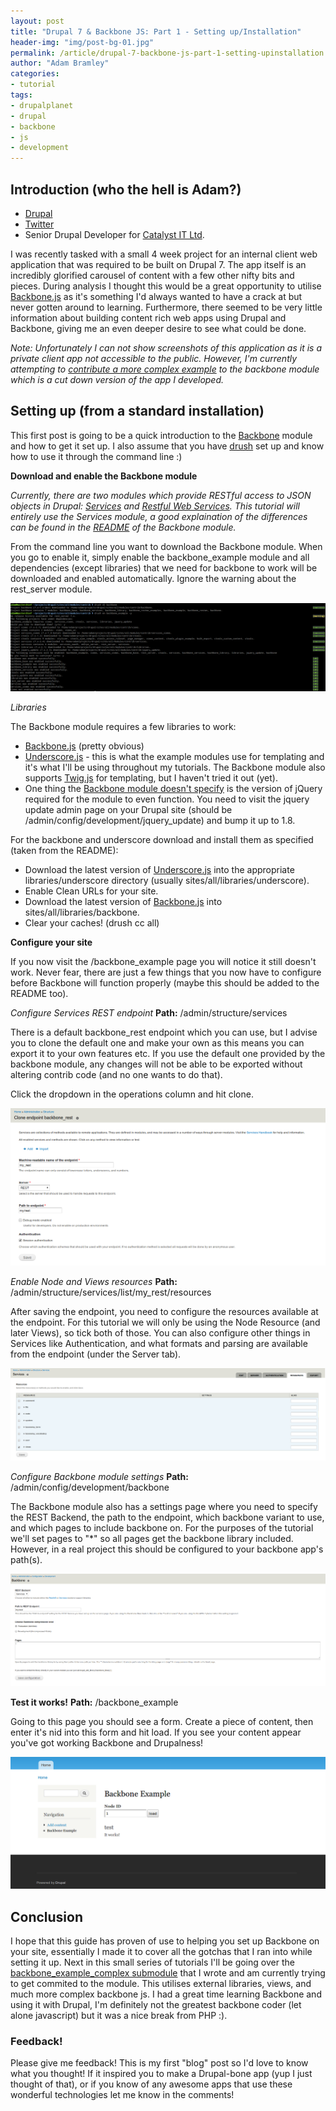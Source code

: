 ```yaml
---
layout: post
title: "Drupal 7 & Backbone JS: Part 1 - Setting up/Installation"
header-img: "img/post-bg-01.jpg"
permalink: /article/drupal-7-backbone-js-part-1-setting-upinstallation
author: "Adam Bramley"
categories:
- tutorial
tags:
- drupalplanet
- drupal
- backbone
- js
- development
---
```


## Introduction (who the hell is Adam?)

* [Drupal](http://drupal.org/user/1036766)
* [Twitter](http://twitter.com/theacbramley)
* Senior Drupal Developer for [Catalyst IT Ltd](http://catalyst.net.nz/).

I was recently tasked with a small 4 week project for an internal client web application that was required to be built on Drupal 7. The app itself is an incredibly glorified carousel of content with a few other nifty bits and pieces. During analysis I thought this would be a great opportunity to utilise [Backbone.js](http://backbonejs.org/) as it's something I'd always wanted to have a crack at but never gotten around to learning. Furthermore, there seemed to be very little information about building content rich web apps using Drupal and Backbone, giving me an even deeper desire to see what could be done.

_Note: Unfortunately I can not show screenshots of this application as it is a private client app not accessible to the public. However, I'm currently attempting to [contribute a more complex example](https://drupal.org/node/2045387) to the backbone module which is a cut down version of the app I developed._

## Setting up (from a standard installation)
This first post is going to be a quick introduction to the [Backbone](http://drupal.org/project/backbone) module and how to get it set up. I also assume that you have [drush](https://drupal.org/project/drush) set up and know how to use it through the command line :)

**Download and enable the Backbone module**

*Currently, there are two modules which provide RESTful access to JSON objects in Drupal: [Services](http://drupal.org/project/services) and [Restful Web Services](http://drupal.org/project/restws). This tutorial will entirely use the Services module, a good explaination of the differences can be found in the [README](http://drupalcode.org/project/backbone.git/blob/refs/heads/7.x-1.x:/README.txt) of the Backbone module.*

From the command line you want to download the Backbone module. When you go to enable it, simply enable the backbone\_example module and all dependencies (except libraries) that we need for backbone to work will be downloaded and enabled automatically. Ignore the warning about the rest\_server module.

<a href="/img/backbone/enablebackbone.png">
  <img src="/img/backbone/enablebackbone.png" alt="Download and enable backbone" class="img-responsive img-thumbnail" />
</a>

*Libraries*

The Backbone module requires a few libraries to work:

* [Backbone.js](http://backbonejs.org/) (pretty obvious)
* [Underscore.js](http://documentcloud.github.com/underscore/) - this is what the example modules use for templating and it's what I'll be using throughout my tutorials. The Backbone module also supports [Twig.js](https://github.com/justjohn/twig.js) for templating, but I haven't tried it out (yet).
* One thing the [Backbone module doesn't specify](https://drupal.org/node/1939012) is the version of jQuery required for the module to even function. You need to visit the jquery update admin page on your Drupal site (should be /admin/config/development/jquery_update) and bump it up to 1.8.

For the backbone and underscore download and install them as specified (taken from the README):

* Download the latest version of [Underscore.js](http://documentcloud.github.com/underscore/)  into the
 appropriate libraries/underscore directory (usually sites/all/libraries/underscore).
* Enable Clean URLs for your site.
* Download the latest version of [Backbone.js](http://backbonejs.org/) into sites/all/libraries/backbone.
* Clear your caches! (drush cc all)

**Configure your site**

If you now visit the /backbone_example page you will notice it still doesn't work. Never fear, there are just a few things that you now have to configure before Backbone will function properly (maybe this should be added to the README too).

_Configure Services REST endpoint_
**Path:** /admin/structure/services

There is a default backbone_rest endpoint which you can use, but I advise you to clone the default one and make your own as this means you can export it to your own features etc. If you use the default one provided by the backbone module, any changes will not be able to be exported without altering contrib code (and no one wants to do that).

Click the dropdown in the operations column and hit clone.

<a href="/img/backbone/configureservices.png">
  <img src="/img/backbone/configureservices.png" alt="Configure Services" class="img-responsive img-thumbnail" />
</a>

_Enable Node and Views resources_
**Path:** /admin/structure/services/list/my_rest/resources

After saving the endpoint, you need to configure the resources available at the endpoint. For this tutorial we will only be using the Node Resource (and later Views), so tick both of those. You can also configure other things in Services like Authentication, and what formats and parsing are available from the endpoint (under the Server tab).

<a href="/img/backbone/configureresources.png">
  <img src="/img/backbone/configureresources.png" alt="Configure Resources" class="img-responsive img-thumbnail" />
</a>

_Configure Backbone module settings_
**Path:** /admin/config/development/backbone

The Backbone module also has a settings page where you need to specify the REST Backend, the path to the endpoint, which backbone variant to use, and which pages to include backbone on. For the purposes of the tutorial we'll set pages to "*" so all pages get the backbone library included. However, in a real project this should be configured to your backbone app's path(s).

<a href="/img/backbone/configurebackbone.png">
  <img src="/img/backbone/configurebackbone.png" alt="Configure Backbone" class="img-responsive img-thumbnail" />
</a>

**Test it works!**
**Path:** /backbone_example

Going to this page you should see a form. Create a piece of content, then enter it's nid into this form and hit load. If you see your content appear you've got working Backbone and Drupalness!

<a href="/img/backbone/testbackbone.png">
  <img src="/img/backbone/testbackbone.png" alt="Test Backbone" class="img-responsive img-thumbnail" />
</a>

## Conclusion

I hope that this guide has proven of use to helping you set up Backbone on your site, essentially I made it to cover all the gotchas that I ran into while setting it up. Next in this small series of tutorials I'll be going over the [backbone\_example\_complex submodule](https://drupal.org/node/2045387) that I wrote and am currently trying to get commited to the module. This utilises external libraries, views, and much more complex backbone js. I had a great time learning Backbone and using it with Drupal, I'm definitely not the greatest backbone coder (let alone javascript) but it was a nice break from PHP :).

### Feedback!

Please give me feedback! This is my first "blog" post so I'd love to know what you thought! If it inspired you to make a Drupal-bone app (yup I just thought of that), or if you know of any awesome apps that use these wonderful technologies let me know in the comments!
